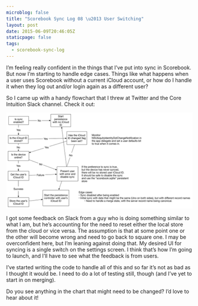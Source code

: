 ```yaml
---
microblog: false
title: "Scorebook Sync Log 08 \u2013 User Switching"
layout: post
date: 2015-06-09T20:46:05Z
staticpage: false
tags:
  - scorebook-sync-log
---
```


I’m feeling really confident in the things that I’ve put into sync in Scorebook. But now I’m starting to handle edge cases. Things like what happens when a user uses Scorebook without a current iCloud account, or how do I handle it when they log out and/or login again as a different user?

So I came up with a handy flowchart that I threw at Twitter and the Core Intuition Slack channel. Check it out:

![Sync is hard.](assets/sync-is-hard.png)

I got some feedback on Slack from a guy who is doing something similar to what I am, but he’s accounting for the need to reset either the local store from the cloud or vice versa. The assumption is that at some point one or the other will become wrong and need to go back to square one. I may be overconfident here, but I’m leaning against doing that. My desired UI for syncing is a single switch on the settings screen. I think that’s how I’m going to launch, and I’ll have to see what the feedback is from users.

I’ve started writing the code to handle all of this and so far it’s not as bad as I thought it would be. I need to do a lot of testing still, though (and I’ve yet to start in on merging).

Do you see anything in the chart that might need to be changed? I’d love to hear about it!
